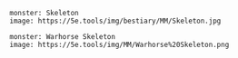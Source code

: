 ```statblock
monster: Skeleton
image: https://5e.tools/img/bestiary/MM/Skeleton.jpg
```

```statblock
monster: Warhorse Skeleton
image: https://5e.tools/img/MM/Warhorse%20Skeleton.png
```
